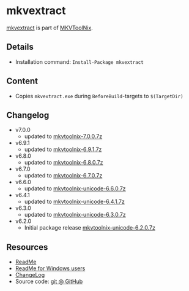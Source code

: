 mkvextract
===

[mkvextract] is part of [MKVToolNix].

Details
---
  - Installation command: ``Install-Package mkvextract``

Content
---
  - Copies ``mkvextract.exe`` during ``BeforeBuild``-targets to ``$(TargetDir)``

Changelog
---
  - v7.0.0
      - updated to [mkvtoolnix-7.0.0.7z](https://www.bunkus.org/videotools/mkvtoolnix/win32/)
  - v6.9.1
      - updated to [mkvtoolnix-6.9.1.7z](https://www.bunkus.org/videotools/mkvtoolnix/win32/)
  - v6.8.0
      - updated to [mkvtoolnix-6.8.0.7z](https://www.bunkus.org/videotools/mkvtoolnix/win32/)
  - v6.7.0
      - updated to [mkvtoolnix-6.7.0.7z](https://www.bunkus.org/videotools/mkvtoolnix/win32/)
  - v6.6.0
      - updated to [mkvtoolnix-unicode-6.6.0.7z](https://www.bunkus.org/videotools/mkvtoolnix/win32/)
  - v6.4.1
      - updated to [mkvtoolnix-unicode-6.4.1.7z](https://www.bunkus.org/videotools/mkvtoolnix/win32/)
  - v6.3.0
      - updated to [mkvtoolnix-unicode-6.3.0.7z](https://www.bunkus.org/videotools/mkvtoolnix/win32/)
  - v6.2.0
      - Initial package release [mkvtoolnix-unicode-6.2.0.7z](https://www.bunkus.org/videotools/mkvtoolnix/win32/)

Resources
---
[mkvtoolnix]: http://www.bunkus.org/videotools/mkvtoolnix/
[mkvextract]: http://www.bunkus.org/videotools/mkvtoolnix/doc/mkvextract.html
[readme]:     http://www.bunkus.org/videotools/mkvtoolnix/doc/README
[readmewin]:  http://www.bunkus.org/videotools/mkvtoolnix/doc/README.Windows.txt
[changelog]:  http://www.bunkus.org/videotools/mkvtoolnix/doc/ChangeLog
[sourcecode]: http://www.bunkus.org/videotools/mkvtoolnix/source.html
  - [ReadMe]
  - [ReadMe for Windows users][readmewin]
  - [ChangeLog]
  - Source code: [git @ GitHub][sourcecode]